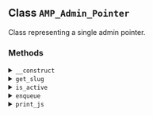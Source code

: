 ## Class `AMP_Admin_Pointer`

Class representing a single admin pointer.

### Methods
<details>
<summary><code>__construct</code></summary>

```php
public __construct( $slug, array $args )
```

Constructor.


</details>
<details>
<summary><code>get_slug</code></summary>

```php
public get_slug()
```

Gets the pointer slug.


</details>
<details>
<summary><code>is_active</code></summary>

```php
public is_active( $hook_suffix )
```

Checks whether the pointer is active.

This method executes the active callback and looks at whether the pointer has been dismissed in order to determine whether the pointer should be active or not.


</details>
<details>
<summary><code>enqueue</code></summary>

```php
public enqueue()
```

Enqueues the script for the pointer.


</details>
<details>
<summary><code>print_js</code></summary>

```php
private print_js()
```

Prints the script for the pointer inline.

Requires the &#039;wp-pointer&#039; script to be loaded.


</details>
